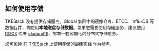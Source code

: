 ## 如何使用存储

TKEStack 没有提供存储服务，Global 集群中的镜像仓库、ETCD、InfluxDB 等数据组件，均使用**本地磁盘存储数据**。如果您需要使用存储服务，建议使用 [ROOK](https://rook.io/) 或者 [chubaoFS](https://chubao.io/)，部署一套容器化的分布式存储服务。

您可阅读 [在 TKEStack 上使用存储的最佳实践](../../best-practices/storage.md) 作为参考。